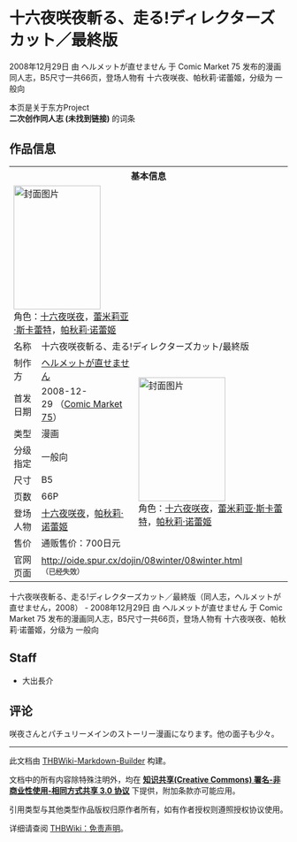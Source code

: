 # 十六夜咲夜斬る、走る!ディレクターズカット／最終版

<!-- source html: G:\repos\THBWiki-Markdown-Builder\THBWikiMarkdown\Temp\main\c\c5\ns0%3A%E5%8D%81%E5%85%AD%E5%A4%9C%E5%92%B2%E5%A4%9C%E6%96%AC%E3%82%8B%E3%80%81%E8%B5%B0%E3%82%8B%21%E3%83%87%E3%82%A3%E3%83%AC%E3%82%AF%E3%82%BF%E3%83%BC%E3%82%BA%E3%82%AB%E3%83%83%E3%83%88%EF%BC%8F%E6%9C%80%E7%B5%82%E7%89%88.html -->

2008年12月29日 由 ヘルメットが直せません 于 Comic Market 75 发布的漫画同人志，B5尺寸一共66页，登场人物有 十六夜咲夜、帕秋莉·诺蕾姬，分级为 一般向

本页是关于东方Project  
 **二次创作同人志 (未找到链接)** 的词条
## 作品信息

<table><tbody><tr><th colspan="3">基本信息</th></tr><tr><td class="cover-artwork-mobile" colspan="2"><a href="/%E6%96%87%E4%BB%B6:%E5%8D%81%E5%85%AD%E5%A4%9C%E5%92%B2%E5%A4%9C%E6%96%AC%E3%82%8B%E3%80%81%E8%B5%B0%E3%82%8B!%E3%83%87%E3%82%A3%E3%83%AC%E3%82%AF%E3%82%BF%E3%83%BC%E3%82%BA%E3%82%AB%E3%83%83%E3%83%88%EF%BC%8F%E6%9C%80%E7%B5%82%E7%89%88%E5%B0%81%E9%9D%A2.jpg" class="image" title="封面图片"><img alt="封面图片" src="https://upload.thwiki.cc/thumb/f/ff/%E5%8D%81%E5%85%AD%E5%A4%9C%E5%92%B2%E5%A4%9C%E6%96%AC%E3%82%8B%E3%80%81%E8%B5%B0%E3%82%8B%21%E3%83%87%E3%82%A3%E3%83%AC%E3%82%AF%E3%82%BF%E3%83%BC%E3%82%BA%E3%82%AB%E3%83%83%E3%83%88%EF%BC%8F%E6%9C%80%E7%B5%82%E7%89%88%E5%B0%81%E9%9D%A2.jpg/157px-%E5%8D%81%E5%85%AD%E5%A4%9C%E5%92%B2%E5%A4%9C%E6%96%AC%E3%82%8B%E3%80%81%E8%B5%B0%E3%82%8B%21%E3%83%87%E3%82%A3%E3%83%AC%E3%82%AF%E3%82%BF%E3%83%BC%E3%82%BA%E3%82%AB%E3%83%83%E3%83%88%EF%BC%8F%E6%9C%80%E7%B5%82%E7%89%88%E5%B0%81%E9%9D%A2.jpg" decoding="async" loading="lazy" width="157" height="224" srcset="https://upload.thwiki.cc/thumb/f/ff/%E5%8D%81%E5%85%AD%E5%A4%9C%E5%92%B2%E5%A4%9C%E6%96%AC%E3%82%8B%E3%80%81%E8%B5%B0%E3%82%8B%21%E3%83%87%E3%82%A3%E3%83%AC%E3%82%AF%E3%82%BF%E3%83%BC%E3%82%BA%E3%82%AB%E3%83%83%E3%83%88%EF%BC%8F%E6%9C%80%E7%B5%82%E7%89%88%E5%B0%81%E9%9D%A2.jpg/236px-%E5%8D%81%E5%85%AD%E5%A4%9C%E5%92%B2%E5%A4%9C%E6%96%AC%E3%82%8B%E3%80%81%E8%B5%B0%E3%82%8B%21%E3%83%87%E3%82%A3%E3%83%AC%E3%82%AF%E3%82%BF%E3%83%BC%E3%82%BA%E3%82%AB%E3%83%83%E3%83%88%EF%BC%8F%E6%9C%80%E7%B5%82%E7%89%88%E5%B0%81%E9%9D%A2.jpg 1.5x, https://upload.thwiki.cc/thumb/f/ff/%E5%8D%81%E5%85%AD%E5%A4%9C%E5%92%B2%E5%A4%9C%E6%96%AC%E3%82%8B%E3%80%81%E8%B5%B0%E3%82%8B%21%E3%83%87%E3%82%A3%E3%83%AC%E3%82%AF%E3%82%BF%E3%83%BC%E3%82%BA%E3%82%AB%E3%83%83%E3%83%88%EF%BC%8F%E6%9C%80%E7%B5%82%E7%89%88%E5%B0%81%E9%9D%A2.jpg/315px-%E5%8D%81%E5%85%AD%E5%A4%9C%E5%92%B2%E5%A4%9C%E6%96%AC%E3%82%8B%E3%80%81%E8%B5%B0%E3%82%8B%21%E3%83%87%E3%82%A3%E3%83%AC%E3%82%AF%E3%82%BF%E3%83%BC%E3%82%BA%E3%82%AB%E3%83%83%E3%83%88%EF%BC%8F%E6%9C%80%E7%B5%82%E7%89%88%E5%B0%81%E9%9D%A2.jpg 2x" data-file-width="422" data-file-height="600"></a><div class="cover-char">角色：<a href="/%E5%8D%81%E5%85%AD%E5%A4%9C%E5%92%B2%E5%A4%9C" title="十六夜咲夜">十六夜咲夜</a>，<a href="./蕾米莉亚·斯卡蕾特.md" title="蕾米莉亚·斯卡蕾特">蕾米莉亚·斯卡蕾特</a>，<a href="./帕秋莉·诺蕾姬.md" title="帕秋莉·诺蕾姬">帕秋莉·诺蕾姬</a></div></td>
</tr><tr><td class="label">名称</td><td colspan="2"> 十六夜咲夜斬る、走る!ディレクターズカット/最終版 </td></tr><tr><td class="label">制作方</td><td><a href="./ヘルメットが直せません.md" title="ヘルメットが直せません">ヘルメットが直せません</a></td><td class="cover-artwork" rowspan="8" style="min-width:224px;"><a href="/%E6%96%87%E4%BB%B6:%E5%8D%81%E5%85%AD%E5%A4%9C%E5%92%B2%E5%A4%9C%E6%96%AC%E3%82%8B%E3%80%81%E8%B5%B0%E3%82%8B!%E3%83%87%E3%82%A3%E3%83%AC%E3%82%AF%E3%82%BF%E3%83%BC%E3%82%BA%E3%82%AB%E3%83%83%E3%83%88%EF%BC%8F%E6%9C%80%E7%B5%82%E7%89%88%E5%B0%81%E9%9D%A2.jpg" class="image" title="封面图片"><img alt="封面图片" src="https://upload.thwiki.cc/thumb/f/ff/%E5%8D%81%E5%85%AD%E5%A4%9C%E5%92%B2%E5%A4%9C%E6%96%AC%E3%82%8B%E3%80%81%E8%B5%B0%E3%82%8B%21%E3%83%87%E3%82%A3%E3%83%AC%E3%82%AF%E3%82%BF%E3%83%BC%E3%82%BA%E3%82%AB%E3%83%83%E3%83%88%EF%BC%8F%E6%9C%80%E7%B5%82%E7%89%88%E5%B0%81%E9%9D%A2.jpg/157px-%E5%8D%81%E5%85%AD%E5%A4%9C%E5%92%B2%E5%A4%9C%E6%96%AC%E3%82%8B%E3%80%81%E8%B5%B0%E3%82%8B%21%E3%83%87%E3%82%A3%E3%83%AC%E3%82%AF%E3%82%BF%E3%83%BC%E3%82%BA%E3%82%AB%E3%83%83%E3%83%88%EF%BC%8F%E6%9C%80%E7%B5%82%E7%89%88%E5%B0%81%E9%9D%A2.jpg" decoding="async" loading="lazy" width="157" height="224" srcset="https://upload.thwiki.cc/thumb/f/ff/%E5%8D%81%E5%85%AD%E5%A4%9C%E5%92%B2%E5%A4%9C%E6%96%AC%E3%82%8B%E3%80%81%E8%B5%B0%E3%82%8B%21%E3%83%87%E3%82%A3%E3%83%AC%E3%82%AF%E3%82%BF%E3%83%BC%E3%82%BA%E3%82%AB%E3%83%83%E3%83%88%EF%BC%8F%E6%9C%80%E7%B5%82%E7%89%88%E5%B0%81%E9%9D%A2.jpg/236px-%E5%8D%81%E5%85%AD%E5%A4%9C%E5%92%B2%E5%A4%9C%E6%96%AC%E3%82%8B%E3%80%81%E8%B5%B0%E3%82%8B%21%E3%83%87%E3%82%A3%E3%83%AC%E3%82%AF%E3%82%BF%E3%83%BC%E3%82%BA%E3%82%AB%E3%83%83%E3%83%88%EF%BC%8F%E6%9C%80%E7%B5%82%E7%89%88%E5%B0%81%E9%9D%A2.jpg 1.5x, https://upload.thwiki.cc/thumb/f/ff/%E5%8D%81%E5%85%AD%E5%A4%9C%E5%92%B2%E5%A4%9C%E6%96%AC%E3%82%8B%E3%80%81%E8%B5%B0%E3%82%8B%21%E3%83%87%E3%82%A3%E3%83%AC%E3%82%AF%E3%82%BF%E3%83%BC%E3%82%BA%E3%82%AB%E3%83%83%E3%83%88%EF%BC%8F%E6%9C%80%E7%B5%82%E7%89%88%E5%B0%81%E9%9D%A2.jpg/315px-%E5%8D%81%E5%85%AD%E5%A4%9C%E5%92%B2%E5%A4%9C%E6%96%AC%E3%82%8B%E3%80%81%E8%B5%B0%E3%82%8B%21%E3%83%87%E3%82%A3%E3%83%AC%E3%82%AF%E3%82%BF%E3%83%BC%E3%82%BA%E3%82%AB%E3%83%83%E3%83%88%EF%BC%8F%E6%9C%80%E7%B5%82%E7%89%88%E5%B0%81%E9%9D%A2.jpg 2x" data-file-width="422" data-file-height="600"></a><div class="cover-char">角色：<a href="/%E5%8D%81%E5%85%AD%E5%A4%9C%E5%92%B2%E5%A4%9C" title="十六夜咲夜">十六夜咲夜</a>，<a href="./蕾米莉亚·斯卡蕾特.md" title="蕾米莉亚·斯卡蕾特">蕾米莉亚·斯卡蕾特</a>，<a href="./帕秋莉·诺蕾姬.md" title="帕秋莉·诺蕾姬">帕秋莉·诺蕾姬</a></div></td>
</tr><tr><td class="label">首发日期</td><td>2008-12-29&#160;（<a href="/展会作品列表?e=Comic+Market%2375">Comic Market 75</a>）</td></tr><tr><td class="label">类型</td><td>漫画</td></tr><tr><td class="label">分级指定</td><td>一般向</td></tr><tr><td class="label">尺寸</td><td>B5</td></tr><tr><td class="label">页数</td><td>66P</td></tr><tr><td class="label">登场人物</td><td><a href="/%E5%8D%81%E5%85%AD%E5%A4%9C%E5%92%B2%E5%A4%9C" title="十六夜咲夜">十六夜咲夜</a>，<a href="./帕秋莉·诺蕾姬.md" title="帕秋莉·诺蕾姬">帕秋莉·诺蕾姬</a></td></tr><tr><td class="label">售价</td><td>通贩售价：700日元</td></tr>
<tr><td class="label">官网页面</td><td colspan="2"><a rel="nofollow" class="external free" href="http://oide.spur.cx/dojin/08winter/08winter.html">http://oide.spur.cx/dojin/08winter/08winter.html</a><br><span style="font-family: sans-serif; cursor: default; color:#555; font-size: 0.8em; bottom: 0.1em; font-weight: bold;" title="连接到已经失效网页">（已经失效）</span></td></tr></tbody></table>

十六夜咲夜斬る、走る!ディレクターズカット／最終版（同人志，ヘルメットが直せません，2008） - 2008年12月29日 由 ヘルメットが直せません 于 Comic Market 75 发布的漫画同人志，B5尺寸一共66页，登场人物有 十六夜咲夜、帕秋莉·诺蕾姬，分级为 一般向
## Staff
- 大出長介

## 评论
  
咲夜さんとパチュリーメインのストーリー漫画になります。他の面子も少々。
  
  
  

  





---

此文档由 [THBWiki-Markdown-Builder](https://github.com/Delsin-Yu/THBWiki-Markdown-Builder) 构建。

文档中的所有内容除特殊注明外，均在 [**知识共享(Creative Commons) 署名-非商业性使用-相同方式共享 3.0 协议**](https://creativecommons.org/licenses/by-sa/3.0/deed.zh-hans) 下提供，附加条款亦可能应用。

引用类型与其他类型作品版权归原作者所有，如有作者授权则遵照授权协议使用。

详细请查阅 [THBWiki：免责声明](https://thbwiki.cc/THBWiki:%E5%85%8D%E8%B4%A3%E5%A3%B0%E6%98%8E)。

